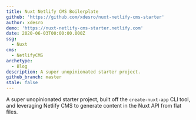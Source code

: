 ```yaml
---
title: Nuxt Netlify CMS Boilerplate
github: 'https://github.com/xdesro/nuxt-netlify-cms-starter'
author: xdesro
demo: 'https://nuxt-netlify-cms-starter.netlify.com'
date: 2020-06-03T00:00:00.000Z
ssg:
  - Nuxt
cms:
  - NetlifyCMS
archetype:
  - Blog
description: A super unopinionated starter project.
github_branch: master
stale: false
---
```


A super unopinionated starter project, built off the `create-nuxt-app` CLI tool, and leveraging Netlify CMS to generate content in the Nuxt API from flat files.
